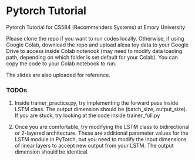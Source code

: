 # Pytorch Tutorial
Pytorch Tutorial for CS584 (Recommenders Systems) at Emory University

Please clone the repo if you want to run codes locally. 
Otherwise, if using Google Colab, download the repo and upload alexa toy data to your Google Drive to access inside Colab notenook (may need to modify data loading path, depending on which folder is set default for your Colab). You can copy the code to your Colab notebook to run.

The slides are also uploaded for reference.

### TODOs
1. Inside trainer_practice.py, try implementing the forward pass inside LSTM class. The output dimension should be (batch_size, output_size). If you are stuck, try looking at the code inside trainer_full.py

2. Once you are comfortable, try modifying the LSTM class to bidirectional or 2-layered architecture. These are additional parameter values for the LSTM module in PyTorch, but you need to modify the input dimensions of linear layers to accept new output from your LSTM. The output dimension should be identical.
